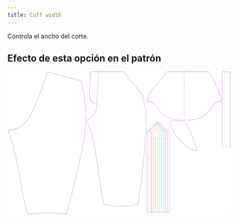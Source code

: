 ```yaml
---
title: Cuff width
---
```


Controla el ancho del corte.



## Efecto de esta opción en el patrón
![Esta imagen muestra el efecto de esta opción superponiendo varias variantes que tienen un valor diferente para esta opción](cornelius_cuffwidth_sample.svg "Efecto de esta opción en el patrón")
